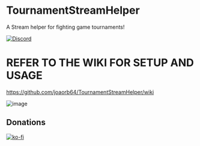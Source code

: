 # TournamentStreamHelper

A Stream helper for fighting game tournaments!

<a href="https://discord.gg/qVkbqxDUhr">
        <img src="https://img.shields.io/discord/1012284618457759755?color=5865F2&label=TSH%20-%20Tournament%20Stream%20Helper&logo=discord&logoColor=white"
            alt="Discord">
    </a>

# REFER TO THE WIKI FOR SETUP AND USAGE

https://github.com/joaorb64/TournamentStreamHelper/wiki


![image](https://user-images.githubusercontent.com/7636440/167516192-c4e9799a-9371-434f-b4c0-06f5a516abd3.png)

## Donations

[![ko-fi](https://www.ko-fi.com/img/githubbutton_sm.svg)](https://ko-fi.com/W7W22YK26)
